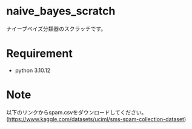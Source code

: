 # naive_bayes_scratch

ナイーブベイズ分類器のスクラッチです。

# Requirement

* python 3.10.12


# Note
以下のリンクからspam.csvをダウンロードしてください。
(https://www.kaggle.com/datasets/uciml/sms-spam-collection-dataset)